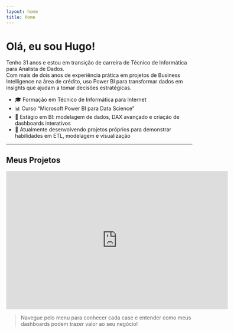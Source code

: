 ```yaml
---
layout: home
title: Home
---
```


# Olá, eu sou Hugo!

Tenho 31 anos e estou em transição de carreira de Técnico de Informática para Analista de Dados.  
Com mais de dois anos de experiência prática em projetos de Business Intelligence na área de crédito, uso Power BI para transformar dados em insights que ajudam a tomar decisões estratégicas.

- 🎓 Formação em Técnico de Informática para Internet  
- 📊 Curso “Microsoft Power BI para Data Science”  
- 💼 Estágio em BI: modelagem de dados, DAX avançado e criação de dashboards interativos  
- 🚀 Atualmente desenvolvendo projetos próprios para demonstrar habilidades em ETL, modelagem e visualização

---

## Meus Projetos

<!-- Exemplo de embed de Power BI -->
<iframe title="Dashboard Vendas" width="600" 
        height="373.5" src="https://app.powerbi.com/view?r=eyJrIjoiYmY1NmYzNzQtZmUxNy00M2JkLWFiMDctNzgwMjZkNzYwN2JjIiwidCI6ImQ4Nzc1YTNhLWU4OWEtNGNjZC1hY2NiLTQ0MDg4ODdjMzRlMCJ9" 
        frameborder="0" allowFullScreen="true"></iframe>

> Navegue pelo menu para conhecer cada case e entender como meus dashboards podem trazer valor ao seu negócio!

